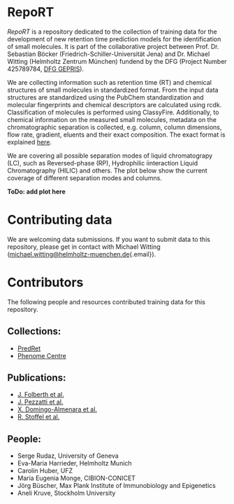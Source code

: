 # RepoRT

*RepoRT* is a repository dedicated to the collection of training data
for the development of new retention time prediction models for the
identification of small molecules. It is part of the collaborative
project between Prof. Dr. Sebastian Böcker
(Friedrich-Schiller-Universität Jena) and Dr. Michael Witting (Helmholtz
Zentrum München) fundend by the DFG (Project Number 425789784, [DFG
GEPRIS](https://gepris.dfg.de/gepris/projekt/425789784?language=en)).

We are collecting information such as retention time (RT) and chemical
structures of small molecules in standardized format. From the input
data structures are standardized using the PubChem standardization and
molecular fingerprints and chemical descriptors are calculated using
rcdk. Classification of molecules is performed using ClassyFire.
Additionally, to chemical information on the measured small molecules,
metadata on the chromatographic separation is collected, e.g. column,
column dimensions, flow rate, gradient, eluents and their exact
composition. The exact format is explained [here](DataDescription.md).

We are covering all possible separation modes of liquid chromatograpy
(LC), such as Reversed-phase (RP), Hydrophilic iinteraction Liquid
Chromatography (HILIC) and others. The plot below show the current
coverage of different separation modes and columns.

**ToDo: add plot here**

# Contributing data

We are welcoming data submissions. If you want to submit data to this
repository, please get in contact with Michael Witting
([michael.witting\@helmholtz-muenchen.de](mailto:michael.witting@helmholtz-muenchen.de){.email}).

# Contributors

The following people and resources contributed training data for this
repository.

## Collections:

-   [PredRet](http://predret.org/)
-   [Phenome Centre](https://github.com/phenomecentre/npc-open-lcms)

## Publications:

-   [J. Folberth et al.](https://doi.org/10.1016/j.jchromb.2020.122105)
-   [J. Pezzatti et al.](https://doi.org/10.1016/j.chroma.2019.01.023)
-   [X. Domingo-Almenara et al.](https://doi.org/10.1038/s41467-019-13680-7)
-   [R. Stoffel et al.](https://doi.org/10.1007/s00216-021-03828-0)

## People:

-   Serge Rudaz, University of Geneva
-   Eva-Maria Harrieder, Helmholtz Munich
-   Carolin Huber, UFZ
-   Maria Eugenia Monge, CIBION-CONICET
-   Jörg Büscher, Max Plank Institute of Immunobiology and Epigenetics
-   Aneli Kruve, Stockholm University
